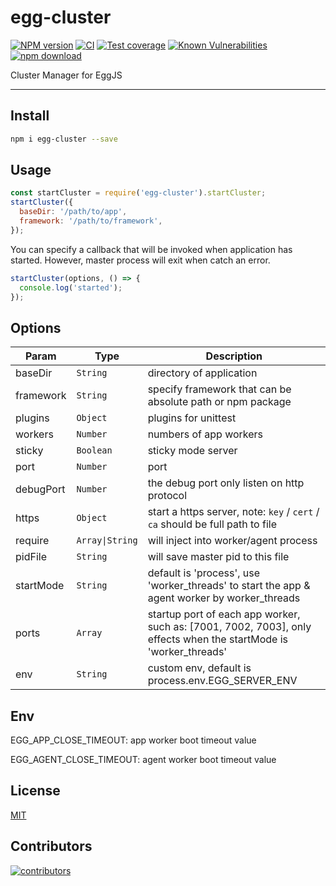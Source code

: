 # egg-cluster

[![NPM version][npm-image]][npm-url]
[![CI](https://github.com/eggjs/egg-cluster/actions/workflows/nodejs.yml/badge.svg)](https://github.com/eggjs/egg-cluster/actions/workflows/nodejs.yml)
[![Test coverage][codecov-image]][codecov-url]
[![Known Vulnerabilities][snyk-image]][snyk-url]
[![npm download][download-image]][download-url]

[npm-image]: https://img.shields.io/npm/v/egg-cluster.svg?style=flat-square
[npm-url]: https://npmjs.org/package/egg-cluster
[codecov-image]: https://codecov.io/github/eggjs/egg-cluster/coverage.svg?branch=master
[codecov-url]: https://codecov.io/github/eggjs/egg-cluster?branch=master
[snyk-image]: https://snyk.io/test/npm/egg-cluster/badge.svg?style=flat-square
[snyk-url]: https://snyk.io/test/npm/egg-cluster
[download-image]: https://img.shields.io/npm/dm/egg-cluster.svg?style=flat-square
[download-url]: https://npmjs.org/package/egg-cluster

Cluster Manager for EggJS

---

## Install

```bash
npm i egg-cluster --save
```

## Usage

```js
const startCluster = require('egg-cluster').startCluster;
startCluster({
  baseDir: '/path/to/app',
  framework: '/path/to/framework',
});
```

You can specify a callback that will be invoked when application has started. However, master process will exit when catch an error.

```js
startCluster(options, () => {
  console.log('started');
});
```

## Options

| Param        | Type      | Description                              |
| ------------ | --------- | ---------------------------------------- |
| baseDir      | `String`  | directory of application                 |
| framework    | `String`  | specify framework that can be absolute path or npm package |
| plugins      | `Object`  | plugins for unittest                     |
| workers      | `Number`  | numbers of app workers                   |
| sticky       | `Boolean` | sticky mode server                       |
| port         | `Number`  | port                                     |
| debugPort    | `Number`  | the debug port only listen on http protocol |
| https        | `Object`  | start a https server, note: `key` / `cert` / `ca` should be full path to file |
| require      | `Array\|String` | will inject into worker/agent process |
| pidFile      | `String`  | will save master pid to this file |
| startMode    | `String`  | default is 'process', use 'worker_threads' to start the app & agent worker by worker_threads |
| ports        | `Array`   | startup port of each app worker, such as: [7001, 7002, 7003], only effects when the startMode is 'worker_threads' |
| env        | `String`   | custom env, default is process.env.EGG_SERVER_ENV |

## Env

EGG_APP_CLOSE_TIMEOUT: app worker boot timeout value

EGG_AGENT_CLOSE_TIMEOUT: agent worker boot timeout value

## License

[MIT](LICENSE)

## Contributors

[![contributors](https://contrib.rocks/image?repo=eggjs/egg-cluster&max=240&columns=26)](https://github.com/eggjs/egg-cluster/graphs/contributors)
